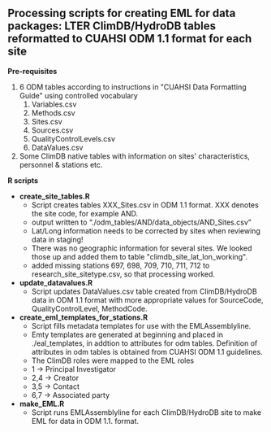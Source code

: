 <h2>Processing scripts for creating EML for data packages: LTER ClimDB/HydroDB tables reformatted to CUAHSI ODM 1.1 format for each site</h2>

**Pre-requisites**

1. 6 ODM tables according to instructions in "CUAHSI Data Formatting Guide" using controlled vocabulary
                        <ol>
                        <li>Variables.csv</li>
                        <li>Methods.csv</li>
                        <li>Sites.csv</li>
                        <li>Sources.csv</li>
                        <li>QualityControlLevels.csv</li>
                        <li>DataValues.csv</li>
                        </ol>             
2. Some ClimDB native tables with information on sites' characteristics, personnel & stations etc.

**R scripts**

* **create_site_tables.R**
  * Script creates tables XXX_Sites.csv in ODM 1.1 format. XXX denotes the site code, for example AND.
  * output written to “./odm_tables/AND/data_objects/AND_Sites.csv”
  * Lat/Long information needs to be corrected by sites when reviewing data in staging!
  * There was no geographic information for several sites. We looked those up and added them to table "climdb_site_lat_lon_working".
  * added missing stations 697, 698, 709, 710, 711, 712 to research_site_sitetype.csv, so that processing worked.
* **update_datavalues.R**
  * Script updates DataValues.csv table created from ClimDB/HydroDB data in ODM 1.1 format with more appropriate values for SourceCode, QualityControlLevel, MethodCode.
* **create_eml_templates_for_stations.R**
  *  Script fills metadata templates for use with the EMLAssemblyline.
  *  Emty templates are generated at beginning and placed in ./eal_templates, in addtion to attributes for odm tables. Definition of attributes in odm tables is obtained from CUAHSI ODM 1.1 guidelines.
  *  The ClimDB roles were mapped to the EML roles
    * 1 -> Principal Investigator
    * 2,4 -> Creator
    * 3,5 -> Contact
    * 6,7 -> Associated party
* **make_EML.R**
  *  Script runs EMLAssemblyline for each ClimDB/HydroDB site to make EML for data in ODM 1.1. format.



